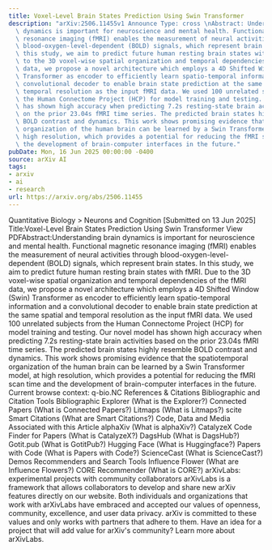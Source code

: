 ```yaml
---
title: Voxel-Level Brain States Prediction Using Swin Transformer
description: "arXiv:2506.11455v1 Announce Type: cross \nAbstract: Understanding brain\
  \ dynamics is important for neuroscience and mental health. Functional magnetic\
  \ resonance imaging (fMRI) enables the measurement of neural activities through\
  \ blood-oxygen-level-dependent (BOLD) signals, which represent brain states. In\
  \ this study, we aim to predict future human resting brain states with fMRI. Due\
  \ to the 3D voxel-wise spatial organization and temporal dependencies of the fMRI\
  \ data, we propose a novel architecture which employs a 4D Shifted Window (Swin)\
  \ Transformer as encoder to efficiently learn spatio-temporal information and a\
  \ convolutional decoder to enable brain state prediction at the same spatial and\
  \ temporal resolution as the input fMRI data. We used 100 unrelated subjects from\
  \ the Human Connectome Project (HCP) for model training and testing. Our novel model\
  \ has shown high accuracy when predicting 7.2s resting-state brain activities based\
  \ on the prior 23.04s fMRI time series. The predicted brain states highly resemble\
  \ BOLD contrast and dynamics. This work shows promising evidence that the spatiotemporal\
  \ organization of the human brain can be learned by a Swin Transformer model, at\
  \ high resolution, which provides a potential for reducing the fMRI scan time and\
  \ the development of brain-computer interfaces in the future."
pubDate: Mon, 16 Jun 2025 00:00:00 -0400
source: arXiv AI
tags:
- arxiv
- ai
- research
url: https://arxiv.org/abs/2506.11455
---
```


Quantitative Biology > Neurons and Cognition
[Submitted on 13 Jun 2025]
Title:Voxel-Level Brain States Prediction Using Swin Transformer
View PDFAbstract:Understanding brain dynamics is important for neuroscience and mental health. Functional magnetic resonance imaging (fMRI) enables the measurement of neural activities through blood-oxygen-level-dependent (BOLD) signals, which represent brain states. In this study, we aim to predict future human resting brain states with fMRI. Due to the 3D voxel-wise spatial organization and temporal dependencies of the fMRI data, we propose a novel architecture which employs a 4D Shifted Window (Swin) Transformer as encoder to efficiently learn spatio-temporal information and a convolutional decoder to enable brain state prediction at the same spatial and temporal resolution as the input fMRI data. We used 100 unrelated subjects from the Human Connectome Project (HCP) for model training and testing. Our novel model has shown high accuracy when predicting 7.2s resting-state brain activities based on the prior 23.04s fMRI time series. The predicted brain states highly resemble BOLD contrast and dynamics. This work shows promising evidence that the spatiotemporal organization of the human brain can be learned by a Swin Transformer model, at high resolution, which provides a potential for reducing the fMRI scan time and the development of brain-computer interfaces in the future.
Current browse context:
q-bio.NC
References & Citations
Bibliographic and Citation Tools
Bibliographic Explorer (What is the Explorer?)
Connected Papers (What is Connected Papers?)
Litmaps (What is Litmaps?)
scite Smart Citations (What are Smart Citations?)
Code, Data and Media Associated with this Article
alphaXiv (What is alphaXiv?)
CatalyzeX Code Finder for Papers (What is CatalyzeX?)
DagsHub (What is DagsHub?)
Gotit.pub (What is GotitPub?)
Hugging Face (What is Huggingface?)
Papers with Code (What is Papers with Code?)
ScienceCast (What is ScienceCast?)
Demos
Recommenders and Search Tools
Influence Flower (What are Influence Flowers?)
CORE Recommender (What is CORE?)
arXivLabs: experimental projects with community collaborators
arXivLabs is a framework that allows collaborators to develop and share new arXiv features directly on our website.
Both individuals and organizations that work with arXivLabs have embraced and accepted our values of openness, community, excellence, and user data privacy. arXiv is committed to these values and only works with partners that adhere to them.
Have an idea for a project that will add value for arXiv's community? Learn more about arXivLabs.
